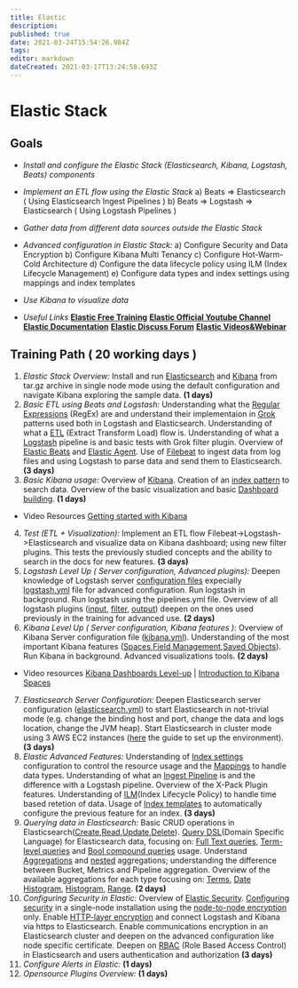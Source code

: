 ```yaml
---
title: Elastic
description: 
published: true
date: 2021-03-24T15:54:26.984Z
tags: 
editor: markdown
dateCreated: 2021-03-17T13:24:58.693Z
---
```


# Elastic Stack
## **Goals**
- *Install and configure the Elastic Stack (Elasticsearch, Kibana, Logstash, Beats) components*
- *Implement an ETL flow using the Elastic Stack*
	 a) Beats => Elasticsearch ( Using Elasticsearch Ingest Pipelines )
   b) Beats => Logstash => Elasticsearch ( Using Logstash Pipelines )
- *Gather data from different data sources outside the Elastic Stack*
- *Advanced configuration in Elastic Stack:*
	 a) Configure Security and Data Encryption
   b) Configure Kibana Multi Tenancy
   c) Configure Hot-Warm-Cold Architecture
   d) Configure the data lifecycle policy using ILM (Index Lifecycle Management)
   e) Configure data types and index settings using mappings and index templates
- *Use Kibana to visualize data*

- *Useful Links*
  [**Elastic Free Training**](https://www.elastic.co/training/)
  [**Elastic Official Youtube Channel**](https://www.youtube.com/channel/UCIy5GtVvLEiLik0T2bZwm7g)
  [**Elastic Documentation**](https://www.elastic.co/guide/index.html)
  [**Elastic Discuss Forum**](https://discuss.elastic.co/)
  [**Elastic Videos&Webinar**](https://www.elastic.co/videos/)
  
  

## Training Path ( 20 working days )

1. *Elastic Stack Overview:*
Install and run [Elasticsearch](https://www.elastic.co/guide/en/elasticsearch/reference/current/targz.html)    and [Kibana](https://www.elastic.co/guide/en/kibana/current/targz.html) from tar.gz archive in single node    mode using the default configuration and navigate Kibana exploring the sample data. **(1 days)**
3. *Basic ETL using Beats and Logstash:*
Understanding what the [Regular Expressions](https://blog.chalda.it/guida-alla-sintassi-delle-espressioni-regolari-217.html#gruppi ) (RegEx) are and understand their implementaion in [Grok](https://grokdebug.herokuapp.com/patterns#) patterns used both in Logstash and Elasticsearch.
Understanding of what a [ETL](https://www.youtube.com/watch?v=a5C-Bw8y9gM) (Extract Transform Load) flow is. Understanding of what a [Logstash](https://www.elastic.co/guide/en/logstash/current/getting-started-with-logstash.html) pipeline is and basic tests with Grok filter plugin. Overview of [Elastic Beats](https://www.elastic.co/guide/en/beats/libbeat/current/beats-reference.html) and [Elastic Agent](https://www.elastic.co/guide/en/fleet/current/index.html). Use of [Filebeat](https://www.elastic.co/guide/en/beats/filebeat/current/index.html) to ingest data from log files and using Logstash to parse data and send them to Elasticsearch. **(3 days)**
3. *Basic Kibana usage:*
Overview of [Kibana](https://www.elastic.co/guide/en/kibana/current/introduction.html). Creation of an [index pattern](https://www.elastic.co/guide/en/kibana/current/index-patterns.html) to search data. Overview of the basic visualization and basic [Dashboard building](https://www.elastic.co/guide/en/kibana/current/dashboard.html). **(1 days)**
- Video Resources [Getting started with Kibana](https://www.elastic.co/webinars/getting-started-kibana)
4. *Test (ETL + Visualization):*
Implement an ETL flow Filebeat->Logstash->Elasticsearch and visualize data on Kibana dashboard; using new filter plugins. This tests the previously studied concepts and the ability to search in the docs for new features. **(3 days)**
5. *Logstash Level Up ( Server configuration, Advanced plugins):*
Deepen knowledge of Logstash server [configuration files](https://www.elastic.co/guide/en/logstash/current/config-setting-files.html) expecially [logstash.yml](https://www.elastic.co/guide/en/logstash/current/logstash-settings-file.html) file for advanced configuration. Run logstash in background. Run logstash using the pipelines.yml file.
Overview of all logstash plugins ([input](https://www.elastic.co/guide/en/logstash/current/input-plugins.html), [filter](https://www.elastic.co/guide/en/logstash/current/filter-plugins.html), [output](https://www.elastic.co/guide/en/logstash/current/output-plugins.html)) deepen on the ones used previously in the training for advanced use. **(2 days)**
6. *Kibana Level Up ( Server configuration, Kibana features ):*
Overview of Kibana Server configuration file ([kibana.yml](https://www.elastic.co/guide/en/kibana/current/settings.html)). Understanding of the most important Kibana features ([Spaces](https://www.elastic.co/guide/en/kibana/current/xpack-spaces.html),[Field Management](https://www.elastic.co/guide/en/kibana/current/managing-fields.html),[Saved Objects](https://www.elastic.co/guide/en/kibana/current/managing-saved-objects.html)). Run Kibana in background. Advanced visualizations tools. **(2 days)**
- Video resources [Kibana Dashboards Level-up](https://www.elastic.co/webinars/kibana-dashboards-level-up) | [Introduction to Kibana Spaces](https://www.elastic.co/webinars/kibana-security-access-management-spaces-and-feature-controls)
7. *Elasticsearch Server Configuration:*
Deepen Elasticsearch server configuration ([elasticsearch.yml](https://www.elastic.co/guide/en/elasticsearch/reference/current/setup.html)) to start Elasticsearch in not-trivial mode (e.g. change the binding host and port, change the data and logs location, change the JVM heap).
Start Elasticsearch in cluster mode using 3 AWS EC2 instances ([here](https://drive.google.com/file/d/1EyC2Br9khxiKPMtYSPxTXRPuc7V_kqJh/view?usp=sharing) the guide to set up the environment). **(3 days)**
8. *Elastic Advanced Features:*
Understanding of [Index settings](https://www.elastic.co/guide/en/elasticsearch/reference/current/index-modules.html) configuration to control the resource usage and the [Mappings](https://www.elastic.co/guide/en/elasticsearch/reference/current/mapping.html) to handle data types. Understanding of what an [Ingest Pipeline](https://www.elastic.co/guide/en/elasticsearch/reference/current/ingest.html) is and the difference with a Logstash pipeline. Overview of the X-Pack Plugin features. Understanding of [ILM](https://www.elastic.co/guide/en/elasticsearch/reference/current/index-lifecycle-management.html)(Index Lifecycle Policy) to handle time based retetion of data. Usage of [Index templates](https://www.elastic.co/guide/en/elasticsearch/reference/current/index-templates.html) to automatically configure the previous feature for an index. **(3 days)**
9. *Querying data in Elasticsearch:*
Basic CRUD operations in Elasticsearch([Create](https://www.elastic.co/guide/en/elasticsearch/reference/current/docs-index_.html),[Read](https://www.elastic.co/guide/en/elasticsearch/reference/current/docs-get.html),[Update](https://www.elastic.co/guide/en/elasticsearch/reference/current/docs-update.html),[Delete](https://www.elastic.co/guide/en/elasticsearch/reference/current/docs-delete.html)).
[Query DSL](https://www.elastic.co/guide/en/elasticsearch/reference/current/query-dsl.html)(Domain Specific Language) for Elasticsearch data, focusing on: [Full Text queries](https://www.elastic.co/guide/en/elasticsearch/reference/current/full-text-queries.html), [Term-level queries](https://www.elastic.co/guide/en/elasticsearch/reference/current/term-level-queries.html) and [Bool compound queries](https://www.elastic.co/guide/en/elasticsearch/reference/current/query-dsl-bool-query.html) usage.
Understand [Aggregations](https://www.elastic.co/guide/en/elasticsearch/reference/current/search-aggregations.html) and [nested](https://www.elastic.co/guide/en/elasticsearch/reference/current/search-aggregations.html#run-sub-aggs) aggregations; understanding the difference between Bucket, Metrics and Pipeline aggregation. Overview of the available aggregations for each type focusing on: [Terms](https://www.elastic.co/guide/en/elasticsearch/reference/current/search-aggregations-bucket-terms-aggregation.html), [Date Histogram](https://www.elastic.co/guide/en/elasticsearch/reference/current/search-aggregations-bucket-datehistogram-aggregation.html), [Histogram](https://www.elastic.co/guide/en/elasticsearch/reference/current/search-aggregations-bucket-histogram-aggregation.html), [Range](https://www.elastic.co/guide/en/elasticsearch/reference/current/search-aggregations-bucket-range-aggregation.html). **(2 days)**
10. *Configuring Security in Elastic:*
Overview of [Elastic Security](https://www.elastic.co/guide/en/elasticsearch/reference/current/elasticsearch-security.html). [Configuring security](https://www.elastic.co/guide/en/elasticsearch/reference/current/configuring-security.html) in a single-node installation using the [node-to-node encryption](https://www.elastic.co/guide/en/elasticsearch/reference/current/configuring-tls.html#tls-transport) only. Enable [HTTP-layer encryption](https://www.elastic.co/guide/en/elasticsearch/reference/current/configuring-tls.html#tls-http) and connect Logstash and Kibana via https to Elasticsearch.
Enable communications encryption in an Elasticsearch cluster and deepen on the advanced configuration like node specific certificate.
Deepen on [RBAC](https://www.elastic.co/guide/en/elasticsearch/reference/current/setting-up-authentication.html) (Role Based Access Control) in Elasticsearch and users authentication and authorization
**(3 days)**
11. *Configure Alerts in Elastic:*
**(1 days)**
12. *Opensource Plugins Overview:*
**(1 days)**
